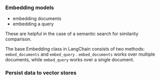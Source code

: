 ### Embedding models 
- embedding documents
- embedding a query

These are helpful in the case of a semantic search for similarity comparison. 

The base Embedding class in LangChain consists of two methods: `embed_documents` and `embed_query` . `embed_documents` works over multiple documents, while `embed_query` works over a single document.



### Persist data to vector stores